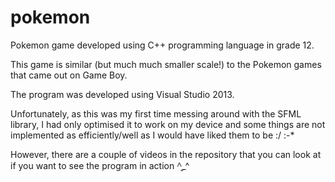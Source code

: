 # pokemon
Pokemon game developed using C++ programming language in grade 12.

This game is similar (but much much smaller scale!) to the Pokemon games that came out on Game Boy.

The program was developed using Visual Studio 2013.

Unfortunately, as this was my first time messing around with the SFML library, I had only optimised it to work on my device 
and some things are not implemented as efficiently/well as I would have liked them to be :/  :-*

However, there are a couple of videos in the repository that you can look at if you want to see the program in action ^̮_^
